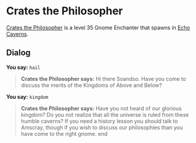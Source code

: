 # Crates the Philosopher



[Crates the Philosopher](/npc/153073) is a level 35 Gnome Enchanter that spawns in [Echo Caverns](/zone/153).



## Dialog

**You say:** `hail`



>**Crates the Philosopher says:** Hi there Soandso.  Have you come to discuss the merits of the Kingdoms of Above and Below?

**You say:** `kingdom`



>**Crates the Philosopher says:** Have you not heard of our glorious kingdom?  Do you not realize that all the universe is ruled from these humble caverns?  If you need a history lesson you should talk to Amscray, though if you wish to discuss our philosophies than you have come to the right gnome.
end

